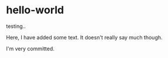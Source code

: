 # hello-world
testing..


Here, I have added some text. It doesn't really say much though.

I'm very committed.
